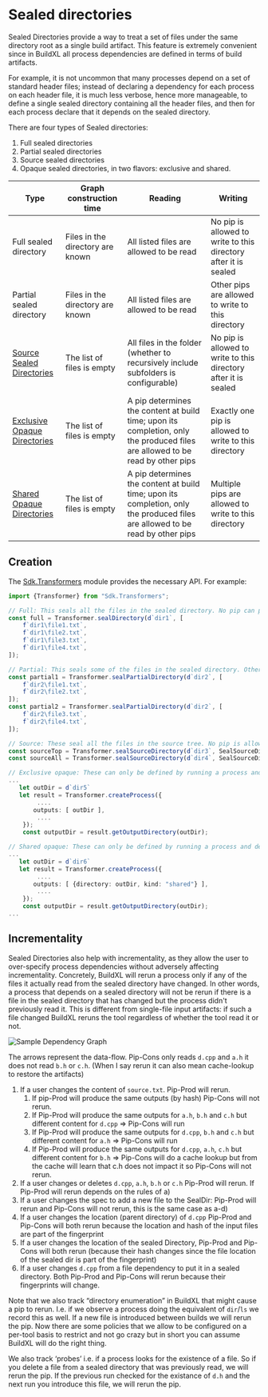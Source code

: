 # Sealed directories

Sealed Directories provide a way to treat a set of files under the same directory root as a single build artifact.  This feature is extremely convenient since in BuildXL all process dependencies are defined in terms of build artifacts.  

For example, it is not uncommon that many processes depend on a set of standard header files; instead of declaring a dependency for each process on each header file, it is much less verbose, hence more manageable, to define a single sealed directory containing all the header files, and then for each process declare that it depends on the sealed directory.

There are four types of Sealed directories:
1. Full sealed directories
1. Partial sealed directories
1. Source sealed directories
1. Opaque sealed directories, in two flavors: exclusive and shared.

| Type | Graph construction time | Reading | Writing |
| --- | --- | --- | --- |
| Full sealed directory | Files in the directory are known | All listed files are allowed to be read | No pip is allowed to write to this directory after it is sealed |
| Partial sealed directory | Files in the directory are known | All listed files are allowed to be read | Other pips are allowed to write to this directory
| [Source Sealed Directories](./Sealed-Directories/Source-Sealed-Directories.md) | The list of files is empty | All files in the folder (whether to recursively include subfolders is configurable) | No pip is allowed to write to this directory after it is sealed |
| [Exclusive Opaque Directories](./Sealed-Directories/Opaque-Sealed-Directories.md) | The list of files is empty | A pip determines the content at build time; upon its completion, only the produced files are allowed to be read by other pips | Exactly one pip is allowed to write to this directory |
| [Shared Opaque Directories](./Sealed-Directories/Shared-Opaque-Directories.md) | The list of files is empty | A pip determines the content at build time; upon its completion, only the produced files are allowed to be read by other pips | Multiple pips are allowed to write to this directory |

## Creation

The [Sdk.Transformers](https://github.com/microsoft/BuildXL/blob/main/Public/Sdk/Public/Transformers/Transformer.SealedDirectories.dsc) module provides the necessary API.  For example:

```ts
import {Transformer} from "Sdk.Transformers";

// Full: This seals all the files in the sealed directory. No pip can produce any output file in that folder
const full = Transformer.sealDirectory(d`dir1`, [
    f`dir1\file1.txt`,
    f`dir1\file2.txt`,
    f`dir1\file3.txt`,
    f`dir1\file4.txt`,
]);

// Partial: This seals some of the files in the sealed directory. Other pips can still write to that folder.
const partial1 = Transformer.sealPartialDirectory(d`dir2`, [
    f`dir2\file1.txt`,
    f`dir2\file2.txt`,
]);
const partial2 = Transformer.sealPartialDirectory(d`dir2`, [
    f`dir2\file3.txt`,
    f`dir2\file4.txt`,
]);

// Source: These seal all the files in the source tree. No pip is allowed to write to that folder. The contents field is empty after creation.
const sourceTop = Transformer.sealSourceDirectory(d`dir3`, SealSourceDirectoryOption.topDirectoryOnly);
const sourceAll = Transformer.sealSourceDirectory(d`dir4`, SealSourceDirectoryOption.allDirectories);

// Exclusive opaque: These can only be defined by running a process and declaring an output directory. The contents field is empty after creation.
...
   let outDir = d`dir5`
   let result = Transformer.createProcess({
        ....
       outputs: [ outDir ],
        ....
    });
    const outputDir = result.getOutputDirectory(outDir);

// Shared opaque: These can only be defined by running a process and declaring a shared opaque output directory. The contents field is empty after creation.
...
   let outDir = d`dir6`
   let result = Transformer.createProcess({
        ....
       outputs: [ {directory: outDir, kind: "shared"} ],
        ....
    });
    const outputDir = result.getOutputDirectory(outDir);
...


```

## Incrementality
Sealed Directories also help with incrementality, as they allow the user to over-specify process dependencies without adversely affecting incrementality.  Concretely, BuildXL will rerun a process only if any of the files it actually read from the sealed directory have changed.  In other words, a process that depends on a sealed directory will not be rerun if there is a file in the sealed directory that has changed but the process didn't previously read it.  This is different from single-file input artifacts: if such a file changed BuildXL reruns the tool regardless of whether the tool read it or not.

 ![Sample Dependency Graph](./SampleDependencyGraph.png)

The arrows represent the data-flow.  Pip-Cons only reads `d.cpp` and `a.h` it does not read `b.h` or `c.h`.
(When I say rerun it can also mean cache-lookup to restore the artifacts)

1. If a user changes the content of `source.txt`. Pip-Prod will rerun.
    1. If pip-Prod will produce the same outputs (by hash) Pip-Cons will not rerun.
    1. If Pip-Prod will produce the same outputs for `a.h`, `b.h` and `c.h` but different content for `d.cpp`  => Pip-Cons will run
    1. If Pip-Prod will produce the same outputs for `d.cpp`, `b.h` and `c.h` but different content for `a.h` => Pip-Cons will run
    1. If Pip-Prod will produce the same outputs for `d.cpp`, `a.h`, `c.h`  but different content for `b.h` => Pip-Cons will do a cache lookup but from the cache will learn that c.h does not impact it so Pip-Cons will not rerun.
1. If a user changes or deletes `d.cpp`, `a.h`, `b.h` or `c.h` Pip-Prod will rerun. If Pip-Prod will rerun depends on the rules of a)
1. If a user changes the spec to add a new file to the SealDir: Pip-Prod will rerun and Pip-Cons will not rerun, this is the same case as a-d)
1. If a user changes the location (parent directory) of `d.cpp` Pip-Prod and Pip-Cons will both rerun because the location and hash of the input files are part of the fingerprint
1. If a user changes the location of the sealed Directory, Pip-Prod and Pip-Cons will both rerun (because their hash changes since the file location of the sealed dir is part of the fingerprint)
1. If a user changes `d.cpp` from a file dependency to put it in a sealed directory. Both Pip-Prod and Pip-Cons will rerun because their fingerprints will change.

Note that we also track “directory enumeration” in BuildXL that might cause a pip to rerun. I.e. if we observe a process doing the equivalent of `dir`/`ls` we record this as well. If a new file is introduced between builds we will rerun the pip. Now there are some policies that we allow to be configured on a per-tool basis to restrict and not go crazy but in short you can assume BuildXL will do the right thing.

We also track ‘probes’ i.e. if a process looks for the existence of a file. So if you delete a file from a sealed directory that was previously read, we will rerun the pip. If the previous run checked for the existance of `d.h` and the next run you introduce this file, we will rerun the pip.

